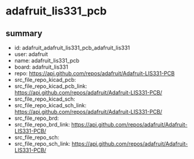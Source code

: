 # adafruit_lis331_pcb
 
## summary 
* id: adafruit_adafruit_lis331_pcb_adafruit_lis331
* user: adafruit
* name: adafruit_lis331_pcb
* board: adafruit_lis331
* repo: https://api.github.com/repos/adafruit/Adafruit-LIS331-PCB
* src_file_repo_kicad_pcb: 
* src_file_repo_kicad_pcb_link: https://api.github.com/repos/adafruit/Adafruit-LIS331-PCB/
* src_file_repo_kicad_sch: 
* src_file_repo_kicad_sch_link: https://api.github.com/repos/adafruit/Adafruit-LIS331-PCB/
* src_file_repo_brd: 
* src_file_repo_brd_link: https://api.github.com/repos/adafruit/Adafruit-LIS331-PCB/
* src_file_repo_sch: 
* src_file_repo_sch_link: https://api.github.com/repos/adafruit/Adafruit-LIS331-PCB/





